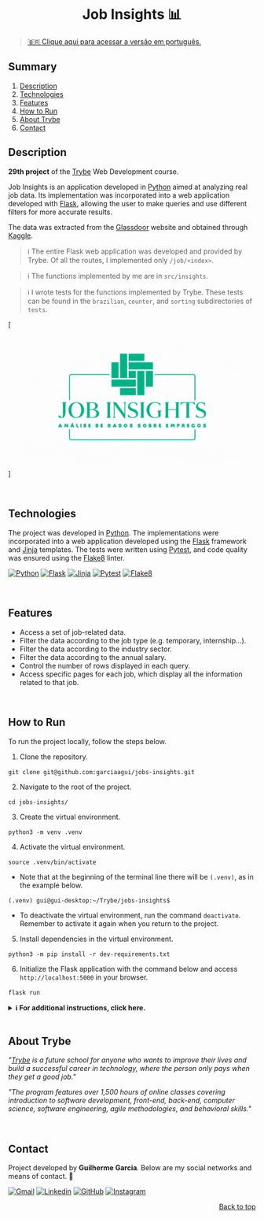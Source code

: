 <a name="readme-top"></a>

<h1 align="center">Job Insights 📊</h1>

> [🇧🇷 Clique aqui para acessar a versão em português.](README_pt-br.md)

## Summary

<ol>
  <li><a href="#description">Description</a></li>
  <li><a href="#technologies">Technologies</a></li>
  <li><a href="#features">Features</a></li>
  <li><a href="#how-to-run">How to Run</a></li>
  <li><a href="#about-trybe">About Trybe</a></li>
  <li><a href="#contact">Contact</a></li>
</ol>

## Description

**29th project** of the [Trybe][trybe-site-url] Web Development course.

Job Insights is an application developed in [Python][python-url] aimed at analyzing real job data. Its implementation was incorporated into a web application developed with [Flask][flask-url], allowing the user to make queries and use different filters for more accurate results.

The data was extracted from the [Glassdoor][glassdor-site-url] website and obtained through [Kaggle][kaggle-site-url].

> ℹ️ The entire Flask web application was developed and provided by Trybe. Of all the routes, I implemented only `/job/<index>`.

> ℹ️ The functions implemented by me are in `src/insights`.

> ℹ️ I wrote tests for the functions implemented by Trybe. These tests can be found in the `brazilian`, `counter`, and `sorting` subdirectories of `tests`.

[![Project Jobs Insights][project-demo]]

<br/>

## Technologies

The project was developed in [Python][python-url]. The implementations were incorporated into a web application developed using the [Flask][flask-url] framework and [Jinja][jinja-url] templates. The tests were written using [Pytest][pytest-url], and code quality was ensured using the [Flake8][flake8-url] linter.

[![Python][python-badge]][python-url] [![Flask][flask-badge]][flask-url] [![Jinja][jinja-badge]][jinja-url] [![Pytest][pytest-badge]][pytest-url] [![Flake8][flake8-badge]][flake8-url]

<br/>

## Features

<ul>
  <li>Access a set of job-related data.</li>
  <li>Filter the data according to the job type (e.g. temporary, internship...).</li>
  <li>Filter the data according to the industry sector.</li>
  <li>Filter the data according to the annual salary.</li>
  <li>Control the number of rows displayed in each query.</li>
  <li>Access specific pages for each job, which display all the information related to that job.</li>
</ul>

<br/>

## How to Run

To run the project locally, follow the steps below.

1. Clone the repository.

```
git clone git@github.com:garciaagui/jobs-insights.git
```

2. Navigate to the root of the project.

```
cd jobs-insights/
```

3. Create the virtual environment.

```
python3 -m venv .venv
```

4. Activate the virtual environment.

```
source .venv/bin/activate
```

- Note that at the beginning of the terminal line there will be `(.venv)`, as in the example below.

```
(.venv) gui@gui-desktop:~/Trybe/jobs-insights$
```

- To deactivate the virtual environment, run the command `deactivate`. Remember to activate it again when you return to the project.

5. Install dependencies in the virtual environment.

```
python3 -m pip install -r dev-requirements.txt
```

6. Initialize the Flask application with the command below and access `http://localhost:5000` in your browser.

```
flask run
```

<details>
  <summary><strong> ℹ️ For additional instructions, click here.</strong></summary><br />

- 🧪 To run **all** tests, execute the command below.

```
python3 -m pytest
```

- 🧪 To run only one test file, follow the example below.

```
python3 -m pytest tests/sorting/test_sorting.py
```

- 🧪 To run only one specific test, follow the example below.

```
python3 -m pytest -k test_sort_by_max_salary_criteria
```

- If you wish to manually test directly in the modules where the functions were implemented, follow the example below.

```
python3 -m src.insights.jobs
```

</details>

<br/>

## About Trybe

_"[Trybe][trybe-site-url] is a future school for anyone who wants to improve their lives and build a successful career in technology, where the person only pays when they get a good job."_

_"The program features over 1,500 hours of online classes covering introduction to software development, front-end, back-end, computer science, software engineering, agile methodologies, and behavioral skills."_

<br/>

## Contact

Project developed by **Guilherme Garcia**. Below are my social networks and means of contact. 🤘

[![Gmail][gmail-badge]][gmail-url]
[![Linkedin][linkedin-badge]][linkedin-url]
[![GitHub][github-badge]][github-url]
[![Instagram][instagram-badge]][instagram-url]

<p align="right"><a href="#readme-top">Back to top</a></p>

<!-- MARKDOWN LINKS & IMAGES -->

[project-demo]: ./project-demo.gif
[trybe-site-url]: https://www.betrybe.com/
[glassdor-site-url]: https://www.glassdoor.com.br/index.htm
[kaggle-site-url]: https://www.kaggle.com/datasets/atharvap329/glassdoor-data-science-job-data

<!-- STACKS -->

[flake8-url]: https://flake8.pycqa.org/en/latest/
[flake8-badge]: https://img.shields.io/badge/Flake8-000000?style=for-the-badge&logo=flake8&logoColor=white
[flask-url]: https://flask.palletsprojects.com/en/2.2.x/
[flask-badge]: https://img.shields.io/badge/Flask-000000?style=for-the-badge&logo=flask&logoColor=white
[jinja-url]: https://jinja.palletsprojects.com/en/3.1.x/
[jinja-badge]: https://img.shields.io/badge/Jinja-B41717?style=for-the-badge&logo=jinja&logoColor=white
[pytest-url]: https://docs.pytest.org/en/7.2.x/
[pytest-badge]: https://img.shields.io/badge/-Pytest-0A9EDC?logo=pytest&logoColor=white&style=for-the-badge
[python-url]: https://www.python.org/
[python-badge]: https://img.shields.io/badge/Python-3776AB?style=for-the-badge&logo=python&logoColor=white

<!-- CONTACT -->

[gmail-badge]: https://img.shields.io/badge/Gmail-D14836?style=for-the-badge&logo=gmail&logoColor=white
[gmail-url]: mailto:garciaguig@gmail.com
[linkedin-badge]: https://img.shields.io/badge/LinkedIn-0077B5?style=for-the-badge&logo=linkedin&logoColor=white
[linkedin-url]: https://www.linkedin.com/in/garciaagui/
[github-badge]: https://img.shields.io/badge/GitHub-100000?style=for-the-badge&logo=github&logoColor=white
[github-url]: https://github.com/garciaagui
[instagram-badge]: https://img.shields.io/badge/Instagram-E4405F?style=for-the-badge&logo=instagram&logoColor=white
[instagram-url]: https://www.instagram.com/garciaagui/
